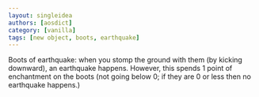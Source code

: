 ```yaml
---
layout: singleidea
authors: [aosdict]
category: [vanilla]
tags: [new object, boots, earthquake]
---
```

Boots of earthquake: when you stomp the ground with them (by kicking downward), an earthquake happens. However, this spends 1 point of enchantment on the boots (not going below 0; if they are 0 or less then no earthquake happens.)
